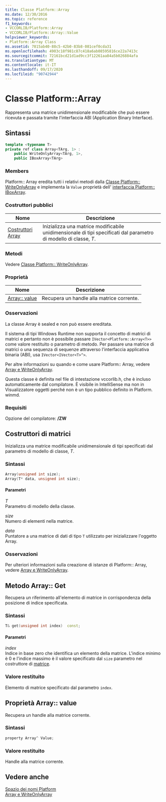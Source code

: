 ```yaml
---
title: Classe Platform::Array
ms.date: 12/30/2016
ms.topic: reference
f1_keywords:
- VCCORLIB/Platform::Array
- VCCORLIB/Platform::Array::Value
helpviewer_keywords:
- Platform::Array Class
ms.assetid: 7815ab40-88c5-42b0-83b8-081cef0cda31
ms.openlocfilehash: 4903c18f981c87c418a6ab08595816ce22a7413c
ms.sourcegitcommit: 72161bcd21d1ad9cc3f12261aa84a5b026884afa
ms.translationtype: MT
ms.contentlocale: it-IT
ms.lasthandoff: 09/17/2020
ms.locfileid: "90742944"
---
```

# <a name="platformarray-class"></a>Classe Platform::Array

Rappresenta una matrice unidimensionale modificabile che può essere ricevuta e passata tramite l'interfaccia ABI (Application Binary Interface).

## <a name="syntax"></a>Sintassi

```cpp
template <typename T>
private ref class Array<TArg, 1> :
    public WriteOnlyArray<TArg, 1>,
    public IBoxArray<TArg>
```

### <a name="members"></a>Members

Platform:: Array eredita tutti i relativi metodi dalla [Classe Platform:: WriteOnlyArray](../cppcx/platform-writeonlyarray-class.md) e implementa la `Value` proprietà dell' [interfaccia Platform:: IBoxArray](../cppcx/platform-iboxarray-interface.md).

### <a name="public-constructors"></a>Costruttori pubblici

|Nome|Descrizione|
|----------|-----------------|
|[Costruttori Array](#ctor)|Inizializza una matrice modificabile unidimensionale di tipi specificati dal parametro di modello di classe, *T*.|

### <a name="methods"></a>Metodi

Vedere [Classe Platform:: WriteOnlyArray](../cppcx/platform-writeonlyarray-class.md).

### <a name="properties"></a>Proprietà

| Nome | Descrizione |
|--|--|
| [Array:: value](#value) | Recupera un handle alla matrice corrente. |

### <a name="remarks"></a>Osservazioni

La classe Array è sealed e non può essere ereditata.

Il sistema di tipi Windows Runtime non supporta il concetto di matrici di matrici e pertanto non è possibile passare `IVector<Platform::Array<T>>` come valore restituito o parametro di metodo. Per passare una matrice di matrici o una sequenza di sequenze attraverso l'interfaccia applicativa binaria (ABI), usa `IVector<IVector<T>^>`.

Per altre informazioni su quando e come usare Platform:: Array, vedere [Array e WriteOnlyArray](../cppcx/array-and-writeonlyarray-c-cx.md).

Questa classe è definita nel file di intestazione vccorlib.h, che è incluso automaticamente dal compilatore. È visibile in IntelliSense ma non in Visualizzatore oggetti perché non è un tipo pubblico definito in Platform. winmd.

### <a name="requirements"></a>Requisiti

Opzione del compilatore: **/ZW**

## <a name="array-constructors"></a><a name="ctor"></a> Costruttori di matrici

Inizializza una matrice modificabile unidimensionale di tipi specificati dal parametro di modello di classe, *T*.

### <a name="syntax"></a>Sintassi

```cpp
Array(unsigned int size);
Array(T* data, unsigned int size);
```

#### <a name="parameters"></a>Parametri

*T*<br/>
Parametro di modello della classe.

*size*<br/>
Numero di elementi nella matrice.

*data*<br/>
Puntatore a una matrice di dati di tipo `T` utilizzato per inizializzare l'oggetto Array.

### <a name="remarks"></a>Osservazioni

Per ulteriori informazioni sulla creazione di istanze di Platform:: Array, vedere [Array e WriteOnlyArray](../cppcx/array-and-writeonlyarray-c-cx.md).

## <a name="arrayget-method"></a><a name="get"></a> Metodo Array:: Get

Recupera un riferimento all'elemento di matrice in corrispondenza della posizione di indice specificata.

### <a name="syntax"></a>Sintassi

```cpp
T& get(unsigned int index)  const;
```

#### <a name="parameters"></a>Parametri

*index*<br/>
Indice in base zero che identifica un elemento della matrice. L'indice minimo è 0 e l'indice massimo è il valore specificato dal `size` parametro nel costruttore di [matrice](#ctor).

### <a name="return-value"></a>Valore restituito

Elemento di matrice specificato dal parametro `index`.

## <a name="arrayvalue-property"></a><a name="value"></a> Proprietà Array:: value

Recupera un handle alla matrice corrente.

### <a name="syntax"></a>Sintassi

```cpp
property Array^ Value;
```

### <a name="return-value"></a>Valore restituito

Handle alla matrice corrente.

## <a name="see-also"></a>Vedere anche

[Spazio dei nomi Platform](../cppcx/platform-namespace-c-cx.md)<br/>
[Array e WriteOnlyArray](../cppcx/array-and-writeonlyarray-c-cx.md)
